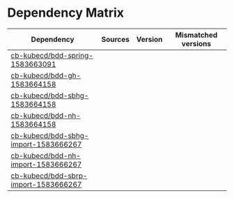 # Dependency Matrix

Dependency | Sources | Version | Mismatched versions
---------- | ------- | ------- | -------------------
[cb-kubecd/bdd-spring-1583663091](https://github.com/cb-kubecd/bdd-spring-1583663091.git) |  | []() | 
[cb-kubecd/bdd-gh-1583664158](https://github.com/cb-kubecd/bdd-gh-1583664158.git) |  | []() | 
[cb-kubecd/bdd-sbhg-1583664158](https://github.com/cb-kubecd/bdd-sbhg-1583664158.git) |  | []() | 
[cb-kubecd/bdd-nh-1583664158](https://github.com/cb-kubecd/bdd-nh-1583664158.git) |  | []() | 
[cb-kubecd/bdd-sbhg-import-1583666267](https://github.com/cb-kubecd/bdd-sbhg-import-1583666267.git) |  | []() | 
[cb-kubecd/bdd-nh-import-1583666267](https://github.com/cb-kubecd/bdd-nh-import-1583666267.git) |  | []() | 
[cb-kubecd/bdd-sbrp-import-1583666267](https://github.com/cb-kubecd/bdd-sbrp-import-1583666267.git) |  | []() | 
